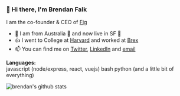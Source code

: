 ### 👋 Hi there, I'm Brendan Falk

I am the co-founder & CEO of [Fig](https://withfig.com?ref=github_brendan_profile_page)


- 📍 I am from Australia 🦘 and now live in SF 🌉
- 👍 I went to College at [Harvard](harvard.edu) and worked at [Brex](brex.com)
- 📫 You can find me on [Twitter](https://twitter.com/brendanfalk), [LinkedIn](https://www.linkedin.com/in/brendanfalk) and [email](mailto:brendan@withfig.com)

**Languages:**  
javascript (node/express, react, vuejs) bash python (and a little bit of everything)

![brendan's github stats](https://github-readme-stats.vercel.app/api?username=brendanfalk&show_icons=true&hide=[%22issues%22])
